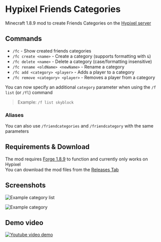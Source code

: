 # Hypixel Friends Categories
Minecraft 1.8.9 mod to create Friends Categories on the [Hypixel server](https://hypixel.net)

## Commands
- `/fc` - Show created friends categories
- `/fc create <name>` - Create a category (supports formatting with `&`)
- `/fc delete <name>` - Delete a category (case/formatting insensitive)
- `/fc rename <oldName> <newName>` - Rename a category
- `/fc add <category> <player>` - Adds a player to a category
- `/fc remove <category> <player>` - Removes a player from a category

You can now specify an additional `category` parameter when using the `/f list` (or `/fl`) command
> Example: `/f list skyblock`

### Aliases
You can also use `/friendcategories` and `/friendcategory` with the same parameters

## Requirements & Download
The mod requires [Forge 1.8.9](https://files.minecraftforge.net/net/minecraftforge/forge/index_1.8.9.html) to function and currently only works on Hypixel  
You can download the mod files from the [Releases Tab](https://github.com/Brythzz/hypixel-friends-categories/releases/latest)

## Screenshots
![Example category list](https://github.com/Brythzz/hypixel-friends-categories/assets/62302815/a6781f8a-bca3-4065-9e0b-b6e8f61ee162)

![Example category](https://github.com/Brythzz/hypixel-friends-categories/assets/62302815/37933041-f67c-4510-b3c2-109658d23aa0)

## Demo video
[![Youtube video demo](https://img.youtube.com/vi/5JFiom0_DJg/maxresdefault.jpg)](https://www.youtube.com/watch?v=Y5JFiom0_DJg)
